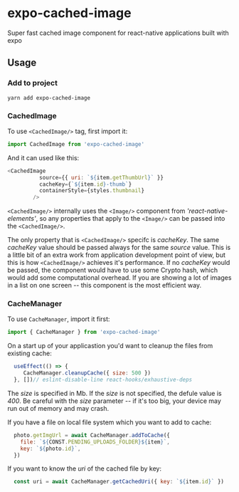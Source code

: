 # expo-cached-image
Super fast cached image component for react-native applications built with expo

## Usage
### Add to project
```
yarn add expo-cached-image
```
### CachedImage
To use `<CachedImage/>` tag, first import it:
```JavaScript
import CachedImage from 'expo-cached-image'
```

And it can used like this:
```JavaScript
<CachedImage
          source={{ uri: `${item.getThumbUrl}` }}
          cacheKey={`${item.id}-thumb`}
          containerStyle={styles.thumbnail}
        />
```        

`<CachedImage/>` internally uses the `<Image/>` component from *'react-native-elements'*, so any properties that apply to the `<Image/>` can be passed into the `<CachedImage/>`. 

The only property that is `<CachedImage/>` specifc is *cacheKey*. The same *cacheKey* value should be passed always for the same *source* value. This is a little bit of an extra work from application development point of view, but this is how `<CachedImage/>` achieves it's performance. If no *cacheKey* would be passed, the component would have to use some Crypto hash, which would add some computational overhead. If you are showing a lot of images in a list on one screen -- this component is the most efficient way.

### CacheManager 

To use `CacheManager`, import it first:
```JavaScript
import { CacheManager } from 'expo-cached-image'
```

On a start up of your applicastion you'd want to cleanup the files from existing cache:

```JavaScript
  useEffect(() => {
     CacheManager.cleanupCache({ size: 500 })
  }, [])// eslint-disable-line react-hooks/exhaustive-deps
```
The *size* is specified in Mb. If the *size* is not specified, the defule value is *400*. Be careful with the *size* parameter -- if it's too big, your device may run out of memory and may crash.

If you have a file on local file system which you want to add to cache:
```JavaScript
  photo.getImgUrl = await CacheManager.addToCache({
    file: `${CONST.PENDING_UPLOADS_FOLDER}${item}`,
    key: `${photo.id}`,
  })
```

If you want to know the *uri* of the cached file by key:
```JavaScript
  const uri = await CacheManager.getCachedUri({ key: `${item.id}` })
```


